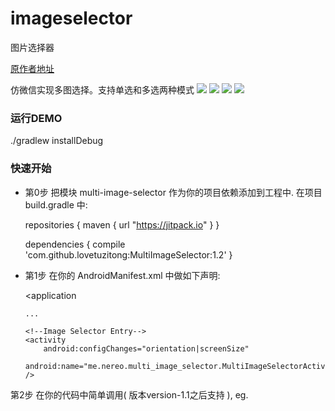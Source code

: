 # imageselector
图片选择器

 [原作者地址](https://github.com/lovetuzitong/MultiImageSelector/blob/master/README_zh.md)
 
 仿微信实现多图选择。支持单选和多选两种模式
 ![](https://github.com/lovetuzitong/MultiImageSelector/blob/master/art/select_1.png)
 ![](https://github.com/lovetuzitong/MultiImageSelector/blob/master/art/example_1.png)
 ![](https://github.com/lovetuzitong/MultiImageSelector/blob/master/art/select_2.png)
 ![](https://github.com/lovetuzitong/MultiImageSelector/blob/master/art/select_3.png)
 
### 运行DEMO

./gradlew installDebug
### 快速开始

* 第0步 把模块 multi-image-selector 作为你的项目依赖添加到工程中. 在项目build.gradle 中:
  
  repositories {
      maven { url "https://jitpack.io" }
  }

  dependencies {
      compile 'com.github.lovetuzitong:MultiImageSelector:1.2'
  }
  
* 第1步 在你的 AndroidManifest.xml 中做如下声明:

    <uses-permission android:name="android.permission.READ_EXTERNAL_STORAGE" />
    <uses-permission android:name="android.permission.WRITE_EXTERNAL_STORAGE" />

    <application

      ...

      <!--Image Selector Entry-->
      <activity
          android:configChanges="orientation|screenSize"
          android:name="me.nereo.multi_image_selector.MultiImageSelectorActivity" />
    </application>
第2步 在你的代码中简单调用( 版本version-1.1之后支持 ), eg.
